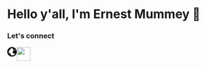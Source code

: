 # Hello y'all, I'm Ernest Mummey 👋

### Let's connect
[<img align="left" alt="portfolio" width="22px" src="https://raw.githubusercontent.com/iconic/open-iconic/master/svg/globe.svg" />][website]
[<img height="32" width="32" src="https://cdn.jsdelivr.net/npm/simple-icons@v6/icons/[ICON SLUG].svg" />][linkedIn]
<!--
**ernestmummey/ernestmummey** is a ✨ _special_ ✨ repository because its `README.md` (this file) appears on your GitHub profile.

Here are some ideas to get you started:

- 🔭 I’m currently working on ...
- 🌱 I’m currently learning ...
- 👯 I’m looking to collaborate on ...
- 🤔 I’m looking for help with ...
- 💬 Ask me about ...
- 📫 How to reach me: ...
- 😄 Pronouns: ...
- ⚡ Fun fact: ...
-->
[website]: https://ernestmummey.github.io/
[linkedIn]: https://www.linkedin.com/in/ernest-mummey/